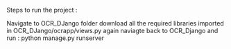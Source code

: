 Steps to run the project : 

Navigate to OCR_DJango folder
download all the required libraries imported in OCR_DJango/ocrapp/views.py
again naviagte back to OCR_Django and run : python manage.py runserver

